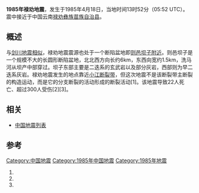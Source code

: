**1985年禄劝地震**，发生于1985年4月18日，当地时间13时52分（05:52
UTC）。震中接近于中国云南[禄劝彝族苗族自治县](../Page/禄劝彝族苗族自治县.md "wikilink")。

## 概述

与[剑川地震相似](https://zh.wikipedia.org/wiki/剑川地震 "wikilink")，禄劝地震震源也处于一个断陷盆地即[则邑坝子附近](https://zh.wikipedia.org/wiki/则邑坝子 "wikilink")。则邑坝子是一个规模不大的长圆形断陷盆地，北北西方向长约6km，东西向宽约1.5km，洗马河从坝产中部穿过。坝子东部主要是二迭系的玄武岩以及部分灰岩，西部则为早二迭系灰岩。禄劝地震发生的地点靠近[小江断裂带](../Page/小江断裂带.md "wikilink")，但这次地震不是该断裂带主断裂的构造运动，而是它的分支断裂的活动形成的断裂活动\[1\]。该地震导致22人死亡、超过300人受伤\[2\]\[3\]。

## 相关

  - [中国地震列表](../Page/中国地震列表.md "wikilink")

## 参考

[Category:中国地震](https://zh.wikipedia.org/wiki/Category:中国地震 "wikilink")
[Category:1985年中国地震](https://zh.wikipedia.org/wiki/Category:1985年中国地震 "wikilink")
[Category:1985年地震](https://zh.wikipedia.org/wiki/Category:1985年地震 "wikilink")

1.
2.
3.